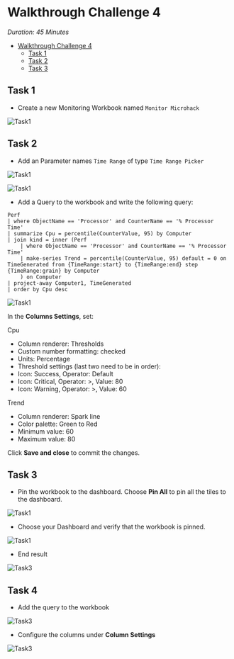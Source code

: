 # Walkthrough Challenge 4

*Duration: 45 Minutes*

- [Walkthrough Challenge 4](#walkthrough-challenge-4)
  - [Task 1](#task-1)
  - [Task 2](#task-2)
  - [Task 3](#task-3)

## Task 1

- Create a new Monitoring Workbook named `Monitor Microhack`

![Task1](./img/task_01_a.png)

## Task 2

- Add an Parameter names `Time Range` of type `Time Range Picker`

![Task1](./img/task_01_b.png)

![Task1](./img/task_01_c.png)

- Add a Query to the workbook and write the following query:

```kusto
Perf
| where ObjectName == 'Processor' and CounterName == '% Processor Time'
| summarize Cpu = percentile(CounterValue, 95) by Computer
| join kind = inner (Perf
    | where ObjectName == 'Processor' and CounterName == '% Processor Time'
    | make-series Trend = percentile(CounterValue, 95) default = 0 on TimeGenerated from {TimeRange:start} to {TimeRange:end} step {TimeRange:grain} by Computer
    ) on Computer
| project-away Computer1, TimeGenerated
| order by Cpu desc
```

![Task1](./img/task_01_e.png)

In the **Columns Settings**, set:

Cpu

- Column renderer: Thresholds
- Custom number formatting: checked
- Units: Percentage
- Threshold settings (last two need to be in order):
- Icon: Success, Operator: Default
- Icon: Critical, Operator: >, Value: 80
- Icon: Warning, Operator: >, Value: 60

Trend

- Column renderer: Spark line
- Color palette: Green to Red
- Minimum value: 60
- Maximum value: 80

Click **Save and close** to commit the changes.

## Task 3

- Pin the workbook to the dashboard. Choose **Pin All** to pin all the tiles to the dashboard.

![Task1](./img/task_01_g.png)

- Choose your Dashboard and verify that the workbook is pinned.

![Task1](./img/task_01_f.png)

- End result

![Task3](./img/task_3_dashboard.png)

## Task 4

- Add the query to the workbook

![Task3](./img/task_4_a.png)

- Configure the columns under **Column Settings**

![Task3](./img/task_4_b.png)
